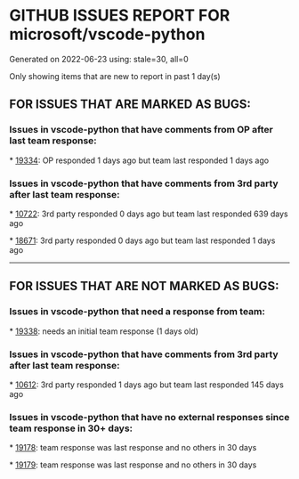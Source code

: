 
# GITHUB ISSUES REPORT FOR microsoft/vscode-python


Generated on 2022-06-23 using: stale=30, all=0


Only showing items that are new to report in past 1 day(s)


## FOR ISSUES THAT ARE MARKED AS BUGS:


### Issues in vscode-python that have comments from OP after last team response:


\* [19334](https://github.com/microsoft/vscode-python/issues/19334 "Pytest node issue during test discovery "): OP responded 1 days ago but team last responded 1 days ago

### Issues in vscode-python that have comments from 3rd party after last team response:


\* [10722](https://github.com/microsoft/vscode-python/issues/10722 "Debugging test in VS Code does not work"): 3rd party responded 0 days ago but team last responded 639 days ago

\* [18671](https://github.com/microsoft/vscode-python/issues/18671 "Ensure language server is not blocked on discovery in the first session"): 3rd party responded 0 days ago but team last responded 1 days ago

---

## FOR ISSUES THAT ARE NOT MARKED AS BUGS:


### Issues in vscode-python that need a response from team:


\* [19338](https://github.com/microsoft/vscode-python/issues/19338 "run multipe python files "): needs an initial team response (1 days old)

### Issues in vscode-python that have comments from 3rd party after last team response:


\* [10612](https://github.com/microsoft/vscode-python/issues/10612 "Add 'Quick Fix' suggestions for errors and warnings thrown by Pylint  "): 3rd party responded 1 days ago but team last responded 145 days ago

### Issues in vscode-python that have no external responses since team response in 30+ days:


\* [19178](https://github.com/microsoft/vscode-python/issues/19178 "Discover tests in file only when filtering with @doc"): team response was last response and no others in 30 days

\* [19179](https://github.com/microsoft/vscode-python/issues/19179 "Run only filtered tests"): team response was last response and no others in 30 days
